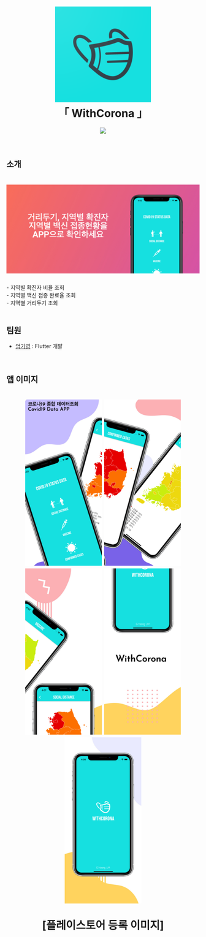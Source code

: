 <h1 align="center">
  <img src = "https://github.com/GiYeongUM/MiniProject_COVID19_Report/blob/main/1024.png" width = "250px"/><br/>
   「 WithCorona 」
</h1>
<p align="center">
  <img src = "https://img.shields.io/badge/Language-Flutter-blue">
</p>
<br/>

## 소개
<h1 align="center">
  <img src = "https://github.com/GiYeongUM/MiniProject_COVID19_Report/blob/main/image1.jpeg" width = "800px"/><br/>
 </h1>
- 지역별 확진자 비율 조회 </br>
- 지역별 백신 접종 완료율 조회 </br>
- 지역별 거리두기 조회 </br>
</br>

## 팀원
- [엄기영](https://github.com/GiYeongUM) : Flutter 개발
</br>

## 앱 이미지
<h1 align="center">
  <img src = "https://github.com/GiYeongUM/MiniProject_COVID19_Report/blob/main/image1_1.jpeg" width = "200px">
  <img src = "https://github.com/GiYeongUM/MiniProject_COVID19_Report/blob/main/image2.jpeg" width = "200px">
  <img src = "https://github.com/GiYeongUM/MiniProject_COVID19_Report/blob/main/image3.jpeg" width = "200px">
  <img src = "https://github.com/GiYeongUM/MiniProject_COVID19_Report/blob/main/image4.jpeg" width = "200px">
  <img src = "https://github.com/GiYeongUM/MiniProject_COVID19_Report/blob/main/image5.jpeg" width = "200px">
  <p>[플레이스토어 등록 이미지]<br/><p/>
</h1>

